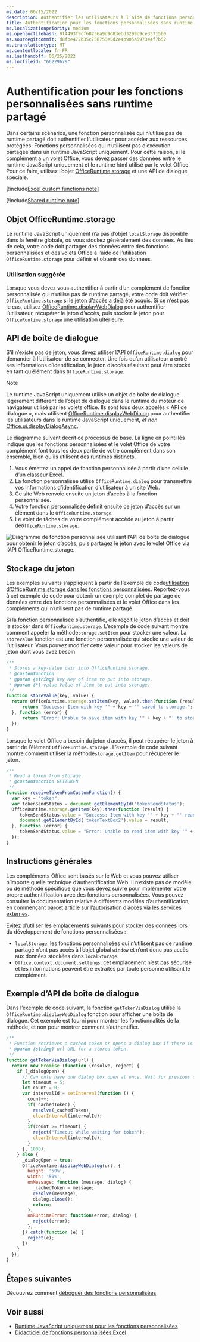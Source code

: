 ```yaml
---
ms.date: 06/15/2022
description: Authentifier les utilisateurs à l’aide de fonctions personnalisées qui n’utilisent pas de runtime partagé.
title: Authentification pour les fonctions personnalisées sans runtime partagé
ms.localizationpriority: medium
ms.openlocfilehash: 0f4493f9cf68236a9d9d83ebd3299c9ce3371560
ms.sourcegitcommit: d8fbe472b35c758753e5d2e4b905a5973e4f7b52
ms.translationtype: MT
ms.contentlocale: fr-FR
ms.lasthandoff: 06/25/2022
ms.locfileid: "66229679"
---
```

# <a name="authentication-for-custom-functions-without-a-shared-runtime"></a>Authentification pour les fonctions personnalisées sans runtime partagé

Dans certains scénarios, une fonction personnalisée qui n’utilise pas de runtime partagé doit authentifier l’utilisateur pour accéder aux ressources protégées. Fonctions personnalisées qui n’utilisent pas d’exécution partagée dans un runtime JavaScript uniquement. Pour cette raison, si le complément a un volet Office, vous devez passer des données entre le runtime JavaScript uniquement et le runtime html utilisé par le volet Office. Pour ce faire, utilisez l’objet [OfficeRuntime.storage](/javascript/api/office-runtime/officeruntime.storage) et une API de dialogue spéciale.

[!include[Excel custom functions note](../includes/excel-custom-functions-note.md)]

[!include[Shared runtime note](../includes/shared-runtime-note.md)]

## <a name="officeruntimestorage-object"></a>Objet OfficeRuntime.storage

Le runtime JavaScript uniquement n’a pas d’objet `localStorage` disponible dans la fenêtre globale, où vous stockez généralement des données. Au lieu de cela, votre code doit partager des données entre des fonctions personnalisées et des volets Office à l’aide de l’utilisation `OfficeRuntime.storage` pour définir et obtenir des données.

### <a name="suggested-usage"></a>Utilisation suggérée

Lorsque vous devez vous authentifier à partir d’un complément de fonction personnalisée qui n’utilise pas de runtime partagé, votre code doit vérifier `OfficeRuntime.storage` si le jeton d’accès a déjà été acquis. Si ce n’est pas le cas, utilisez [OfficeRuntime.displayWebDialog](/javascript/api/office-runtime#office-runtime-officeruntime-displaywebdialog-function(1)) pour authentifier l’utilisateur, récupérer le jeton d’accès, puis stocker le jeton pour `OfficeRuntime.storage` une utilisation ultérieure.

## <a name="dialog-api"></a>API de boîte de dialogue

S’il n’existe pas de jeton, vous devez utiliser l’API `OfficeRuntime.dialog` pour demander à l’utilisateur de se connecter. Une fois qu’un utilisateur a entré ses informations d’identification, le jeton d’accès résultant peut être stocké en tant qu’élément dans `OfficeRuntime.storage`.

> [!NOTE]
> Le runtime JavaScript uniquement utilise un objet de boîte de dialogue légèrement différent de l’objet de dialogue dans le runtime du moteur de navigateur utilisé par les volets office. Ils sont tous deux appelés « API de dialogue », mais utilisent [OfficeRuntime.displayWebDialog](/javascript/api/office-runtime#office-runtime-officeruntime-displaywebdialog-function(1)) pour authentifier les utilisateurs dans le runtime JavaScript uniquement, *et non* [Office.ui.displayDialogAsync](/javascript/api/office/office.ui#office-office-ui-displaydialogasync-member(1)).

Le diagramme suivant décrit ce processus de base. La ligne en pointillés indique que les fonctions personnalisées et le volet Office de votre complément font tous les deux partie de votre complément dans son ensemble, bien qu’ils utilisent des runtimes distincts.

1. Vous émettez un appel de fonction personnalisée à partir d’une cellule d’un classeur Excel.
2. La fonction personnalisée utilise `OfficeRuntime.dialog` pour transmettre vos informations d’identification d’utilisateur à un site Web.
3. Ce site Web renvoie ensuite un jeton d’accès à la fonction personnalisée.
4. Votre fonction personnalisée définit ensuite ce jeton d’accès sur un élément dans le `OfficeRuntime.storage`.
5. Le volet de tâches de votre complément accède au jeton à partir de`OfficeRuntime.storage`.

![Diagramme de fonction personnalisée utilisant l’API de boîte de dialogue pour obtenir le jeton d’accès, puis partagez le jeton avec le volet Office via l’API OfficeRuntime.storage.](../images/authentication-diagram.png "Diagramme d’authentification.")

## <a name="storing-the-token"></a>Stockage du jeton

Les exemples suivants s’appliquent à partir de l’exemple de code[utilisation d’OfficeRuntime.storage dans les fonctions personnalisées](https://github.com/OfficeDev/Office-Add-in-samples/tree/main/Excel-custom-functions/AsyncStorage). Reportez-vous à cet exemple de code pour obtenir un exemple complet de partage de données entre des fonctions personnalisées et le volet Office dans les compléments qui n’utilisent pas de runtime partagé.

Si la fonction personnalisée s’authentifie, elle reçoit le jeton d’accès et doit la stocker dans `OfficeRuntime.storage`. L’exemple de code suivant montre comment appeler la méthode`storage.setItem` pour stocker une valeur. La `storeValue` fonction est une fonction personnalisée qui stocke une valeur de l’utilisateur. Vous pouvez modifier cette valeur pour stocker les valeurs de jeton dont vous avez besoin.

```js
/**
 * Stores a key-value pair into OfficeRuntime.storage.
 * @customfunction
 * @param {string} key Key of item to put into storage.
 * @param {*} value Value of item to put into storage.
 */
function storeValue(key, value) {
  return OfficeRuntime.storage.setItem(key, value).then(function (result) {
      return "Success: Item with key '" + key + "' saved to storage.";
  }, function (error) {
      return "Error: Unable to save item with key '" + key + "' to storage. " + error;
  });
}
```

Lorsque le volet Office a besoin du jeton d’accès, il peut récupérer le jeton à partir de l’élément `OfficeRuntime.storage` . L’exemple de code suivant montre comment utiliser la méthode`storage.getItem` pour récupérer le jeton.

```js
/**
 * Read a token from storage.
 * @customfunction GETTOKEN
 */
function receiveTokenFromCustomFunction() {
  var key = "token";
  var tokenSendStatus = document.getElementById('tokenSendStatus');
  OfficeRuntime.storage.getItem(key).then(function (result) {
     tokenSendStatus.value = "Success: Item with key '" + key + "' read from storage.";
     document.getElementById('tokenTextBox2').value = result;
  }, function (error) {
     tokenSendStatus.value = "Error: Unable to read item with key '" + key + "' from storage. " + error;
  });
}
```

## <a name="general-guidance"></a>Instructions générales

Les compléments Office sont basés sur le Web et vous pouvez utiliser n’importe quelle technique d’authentification Web. Il n’existe pas de modèle ou de méthode spécifique que vous devez suivre pour implémenter votre propre authentification avec des fonctions personnalisées. Vous pouvez consulter la documentation relative à différents modèles d’authentification, en commençant par[cet article sur l’autorisation d’accès via les services externes](../develop/auth-external-add-ins.md).  

Évitez d’utiliser les emplacements suivants pour stocker des données lors du développement de fonctions personnalisées :

- `localStorage`: les fonctions personnalisées qui n’utilisent pas de runtime partagé n’ont pas accès à l’objet global `window` et n’ont donc pas accès aux données stockées dans `localStorage`.
- `Office.context.document.settings`: cet emplacement n’est pas sécurisé et les informations peuvent être extraites par toute personne utilisant le complément.

## <a name="dialog-box-api-example"></a>Exemple d’API de boîte de dialogue

Dans l’exemple de code suivant, la fonction `getTokenViaDialog` utilise la `OfficeRuntime.displayWebDialog` fonction pour afficher une boîte de dialogue. Cet exemple est fourni pour montrer les fonctionnalités de la méthode, et non pour montrer comment s’authentifier.

```JavaScript
/**
 * Function retrieves a cached token or opens a dialog box if there is no saved token. Note that this isn't a sufficient example of authentication but is intended to show the capabilities of the displayWebDialog method.
 * @param {string} url URL for a stored token.
 */
function getTokenViaDialog(url) {
  return new Promise (function (resolve, reject) {
    if (_dialogOpen) {
      // Can only have one dialog box open at once. Wait for previous dialog box's token.
      let timeout = 5;
      let count = 0;
      var intervalId = setInterval(function () {
        count++;
        if(_cachedToken) {
          resolve(_cachedToken);
          clearInterval(intervalId);
        }
        if(count >= timeout) {
          reject("Timeout while waiting for token");
          clearInterval(intervalId);
        }
      }, 1000);
    } else {
      _dialogOpen = true;
      OfficeRuntime.displayWebDialog(url, {
        height: '50%',
        width: '50%',
        onMessage: function (message, dialog) {
          _cachedToken = message;
          resolve(message);
          dialog.close();
          return;
        },
        onRuntimeError: function(error, dialog) {
          reject(error);
        },
      }).catch(function (e) {
        reject(e);
      });
    }
  });
}
```

## <a name="next-steps"></a>Étapes suivantes

Découvrez comment [déboguer des fonctions personnalisées](custom-functions-debugging.md).

## <a name="see-also"></a>Voir aussi

* [Runtime JavaScript uniquement pour les fonctions personnalisées](custom-functions-runtime.md)
* [Didacticiel de fonctions personnalisées Excel](../tutorials/excel-tutorial-create-custom-functions.md)